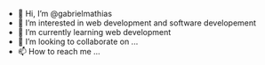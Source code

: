 - 👋 Hi, I’m @gabrielmathias
- 👀 I’m interested in web development and software developement
- 🌱 I’m currently learning web development
- 💞️ I’m looking to collaborate on ...
- 📫 How to reach me ...

<!---
lighthouse-bit/lighthouse-bit is a ✨ special ✨ repository because its `README.md` (this file) appears on your GitHub profile.
You can click the Preview link to take a look at your changes.
--->
